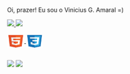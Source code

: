 Oi, prazer! Eu sou o Vinicius G. Amaral =)
  <div>
  <a href="https://github.com/VinyAmaral">
  <img height="156em" src="https://github-readme-stats.vercel.app/api?username=VinyAmaral&show_icons=true&theme=dracula&include_all_commits=true&count_private=true"/>
  <img height="156em" src="https://github-readme-stats.vercel.app/api/top-langs/?username=VinyAmaral&layout=compact&langs_count=7&theme=dracula"/>
</div>
<div style="display: inline_block"><br>
  <img align="center" alt="Vini-HTML" height="30" width="40" src="https://raw.githubusercontent.com/devicons/devicon/master/icons/html5/html5-original.svg">
  <img align="center" alt="Vini-CSS" height="30" width="40" src="https://raw.githubusercontent.com/devicons/devicon/master/icons/css3/css3-original.svg">
</div>
  
  ##
 
<div> 

  <a href="https://www.instagram.com/_vgamaral/" target="_blank"><img src="https://img.shields.io/badge/-Instagram-%23E4405F?style=for-the-badge&logo=instagram&logoColor=white" target="_blank"></a>
  <a href="https://www.linkedin.com/in/vinicius-gomes-296178192/" target="_blank"><img src="https://img.shields.io/badge/-LinkedIn-%230077B5?style=for-the-badge&logo=linkedin&logoColor=white" target="_blank"></a> 
 
</div>
